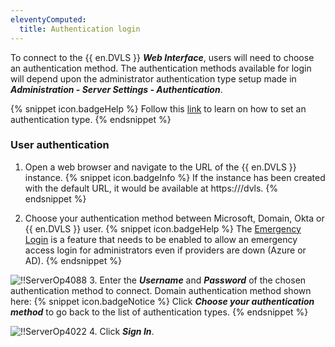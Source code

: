 ```yaml
---
eleventyComputed:
  title: Authentication login
---
```

To connect to the {{ en.DVLS }} ***Web Interface***, users will need to choose an authentication method. The authentication methods available for login will depend upon the administrator authentication type setup made in ***Administration - Server Settings - Authentication***.

{% snippet icon.badgeHelp %}
Follow this [link](/server/web-interface/administration/configuration/server-settings/general/authentication/) to learn on how to set an authentication type.
{% endsnippet %}

### User authentication
1. Open a web browser and navigate to the URL of the {{ en.DVLS }} instance.
{% snippet icon.badgeInfo %}
If the instance has been created with the default URL, it would be available at https<area>://<ServerName>/dvls.
{% endsnippet %}

2. Choose your authentication method between Microsoft, Domain, Okta or {{ en.DVLS }} user.
{% snippet icon.badgeHelp %}
The [Emergency Login](/kb/devolutions-server/how-to-articles/enable-emergency-login-code-authentication/) is a feature that needs to be enabled to allow an emergency access login for administrators even if providers are down (Azure or AD).
{% endsnippet %}

![!!ServerOp4088](https://cdnweb.devolutions.net/docs/docs_en_server_ServerOp4088.png)
3. Enter the ***Username*** and ***Password*** of the chosen authentication method to connect. Domain authentication method shown here:
{% snippet icon.badgeNotice %}
Click ***Choose your authentication method*** to go back to the list of authentication types.
{% endsnippet %}

![!!ServerOp4022](https://cdnweb.devolutions.net/docs/docs_en_server_ServerOp4022.png)
4. Click ***Sign In***.

